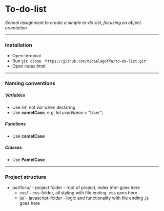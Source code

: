 # To-do-list
*School assignment to create a simple to-do-list, focusing on object orientation.*

---

### Installation
- Open terminal
- Run `git clone 'https://github.com/micaelagoffe/to-do-list.git'`
- Open index.html

---

### Naming conventions
##### Variables
- Use *let*, not *var* when declaring
- Use **camelCase**, e.g. let *userName* = "User";

##### Functions
- Use **camelCase**

##### Classes
- Use **PamelCase**

---

### Project structure
- portfolio/ - project folder - root of project, index.html goes here
  - css/ - css-folder, all styling with file ending .css goes here
  - js/ - javascript-folder - logic and functionality with file ending .js goes here
